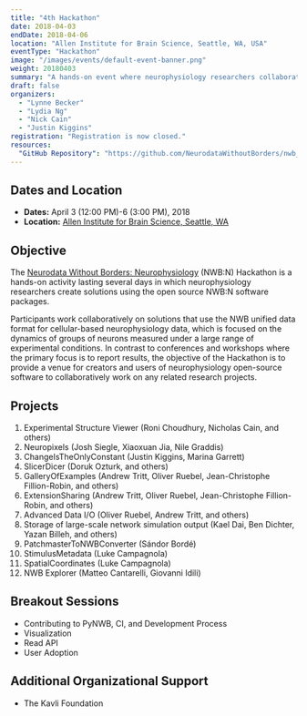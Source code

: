```yaml
---
title: "4th Hackathon"
date: 2018-04-03
endDate: 2018-04-06
location: "Allen Institute for Brain Science, Seattle, WA, USA"
eventType: "Hackathon"
image: "/images/events/default-event-banner.png"
weight: 20180403
summary: "A hands-on event where neurophysiology researchers collaborated on solutions using the open source NWB:N software packages, hosted at the Allen Institute for Brain Science."
draft: false
organizers:
  - "Lynne Becker"
  - "Lydia Ng"
  - "Nick Cain"
  - "Justin Kiggins"
registration: "Registration is now closed."
resources:
  "GitHub Repository": "https://github.com/NeurodataWithoutBorders/nwb_hackathons/tree/main/HCK04_2018_Seattle"
---
```


## Dates and Location

- **Dates:** April 3 (12:00 PM)-6 (3:00 PM), 2018
- **Location:** [Allen Institute for Brain Science, Seattle, WA](https://www.google.com/maps/place/Allen+Institute/@47.6251853,-122.3412859,17z/data=!3m1!4b1!4m5!3m4!1s0x5490150705cb5703:0x499c58d72a7bcf9!8m2!3d47.6251817!4d-122.3390919)

## Objective

The [Neurodata Without Borders: Neurophysiology](http://www.nwb.org) (NWB:N) Hackathon is a hands-on activity lasting several days in which neurophysiology researchers create solutions using the open source NWB:N software packages.

Participants work collaboratively on solutions that use the NWB unified data format for cellular-based neurophysiology data, which is focused on the dynamics of groups of neurons measured under a large range of experimental conditions. In contrast to conferences and workshops where the primary focus is to report results, the objective of the Hackathon is to provide a venue for creators and users of neurophysiology open-source software to collaboratively work on any related research projects.

## Projects

1. Experimental Structure Viewer (Roni Choudhury, Nicholas Cain, and others)
2. Neuropixels (Josh Siegle, Xiaoxuan Jia, Nile Graddis)
3. ChangeIsTheOnlyConstant (Justin Kiggins, Marina Garrett)
4. SlicerDicer (Doruk Ozturk, and others)
5. GalleryOfExamples (Andrew Tritt, Oliver Ruebel, Jean-Christophe Fillion-Robin, and others)
6. ExtensionSharing (Andrew Tritt, Oliver Ruebel, Jean-Christophe Fillion-Robin, and others)
7. Advanced Data I/O (Oliver Ruebel, Andrew Tritt, and others)
8. Storage of large-scale network simulation output (Kael Dai, Ben Dichter, Yazan Billeh, and others)
9. PatchmasterToNWBConverter (Sándor Bordé)
10. StimulusMetadata (Luke Campagnola)
11. SpatialCoordinates (Luke Campagnola)
12. NWB Explorer (Matteo Cantarelli, Giovanni Idili)

## Breakout Sessions

- Contributing to PyNWB, CI, and Development Process
- Visualization
- Read API
- User Adoption

## Additional Organizational Support
- The Kavli Foundation
